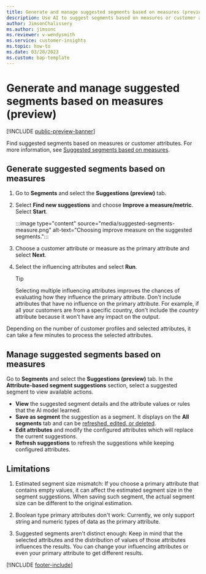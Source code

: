 ```yaml
---
title: Generate and manage suggested segments based on measures (preview)
description: Use AI to suggest segments based on measures or customer attributes 
author: JimsonChalissery
ms.author: jimsonc
ms.reviewer: v-wendysmith
ms.service: customer-insights
ms.topic: how-to
ms.date: 03/20/2023
ms.custom: bap-template
---
```


# Generate and manage suggested segments based on measures (preview)

[!INCLUDE [public-preview-banner](includes/public-preview-banner.md)]

Find suggested segments based on measures or customer attributes. For more information, see [Suggested segments based on measures](suggested-segments.md).

## Generate suggested segments based on measures

1. Go to **Segments** and select the **Suggestions (preview)** tab.

1. Select **Find new suggestions** and choose **Improve a measure/metric**. Select **Start**.

   :::image type="content" source="media/suggested-segments-measure.png" alt-text="Choosing improve measure on the suggested segments.":::

1. Choose a customer attribute or measure as the primary attribute and select **Next**.

1. Select the influencing attributes and select **Run**.

   > [!TIP]
   > Selecting multiple influencing attributes improves the chances of evaluating how they influence the primary attribute. Don't include attributes that have no influence on the primary attribute. For example, if all your customers are from a specific country, don't include the *country* attribute because it won't have any impact on the output.

Depending on the number of customer profiles and selected attributes, it can take a few minutes to process the selected attributes.

## Manage suggested segments based on measures

Go to **Segments** and select the **Suggestions (preview)** tab. In the **Attribute-based segment suggestions** section, select a suggested segment to view available actions.

- **View** the suggested segment details and the attribute values or rules that the AI model learned.
- **Save as segment** the suggestion as a segment. It displays on the **All segments** tab and can be [refreshed, edited, or deleted](segments.md).
- **Edit attributes** and modify the configured attributes which will replace the current suggestions.
- **Refresh suggestions** to refresh the suggestions while keeping configured attributes.

## Limitations

1. Estimated segment size mismatch: If you choose a primary attribute that contains empty values, it can affect the estimated segment size in the segment suggestions. When saving such segment, the actual segment size can be different to the original estimation.

2. Boolean type primary attributes don't work: Currently, we only support string and numeric types of data as the primary attribute.

3. Suggested segments aren't distinct enough: Keep in mind that the selected attributes and the distribution of values of those attributes influences the results. You can change your influencing attributes or even your primary attribute to get different results.

[!INCLUDE [footer-include](includes/footer-banner.md)]
